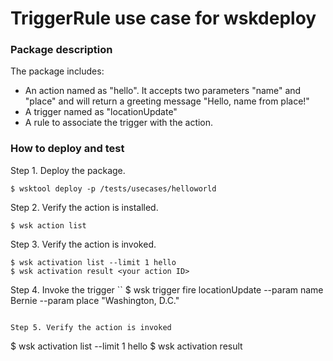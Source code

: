 # TriggerRule use case for wskdeploy

### Package description

The package includes:
- An action named as "hello". It accepts two parameters "name" and "place" and will return a greeting message "Hello, name from place!"
- A trigger named as "locationUpdate"
- A rule to associate the trigger with the action.

### How to deploy and test

Step 1. Deploy the package.
```
$ wsktool deploy -p /tests/usecases/helloworld
```
Step 2. Verify the action is installed.
```
$ wsk action list
```

Step 3. Verify the action is invoked.
```
$ wsk activation list --limit 1 hello
$ wsk activation result <your action ID>
```

Step 4. Invoke the trigger
``
$ wsk trigger fire locationUpdate --param name Bernie --param place "Washington, D.C."
```

Step 5. Verify the action is invoked
```
$ wsk activation list --limit 1 hello
$ wsk activation result <your action ID>
```
